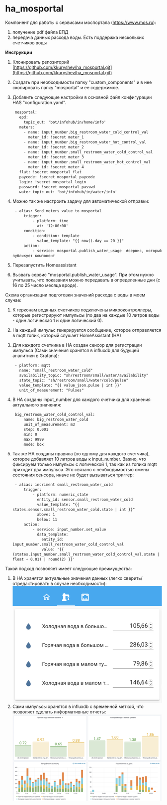 # ha_mosportal
Компонент для работы с сервисами моспортала (https://www.mos.ru):
1. получение pdf файла ЕПД
2. передача данных расхода воды. Есть поддержка нескольких счетчиков воды

**Инструкции**
1. Клонировать репозиторий [https://github.com/kkuryshev/ha_mosportal.git](https://github.com/kkuryshev/ha_mosportal.git)
2. Создать при необходимости папку "custom_components" и в нее скопировать папку "mosportal" и ее содержимое.
3. Добавить следующие настройки в основной файл конфигурации HAS "configuration.yaml". 

        mosportal:
          epd:
            topic_out: 'bot/infohub/in/home/info'
          meters:
            - name: input_number.big_restroom_water_cold_control_val
              meter_id: !secret meter_1
            - name: input_number.big_restroom_water_hot_control_val
              meter_id: !secret meter_2
            - name: input_number.small_restroom_water_cold_control_val
              meter_id: !secret meter_3
            - name: input_number.small_restroom_water_hot_control_val
              meter_id: !secret meter_4
          flat: !secret mosportal_flat
          paycode: !secret mosportal_paycode
          login: !secret mosportal_login
          password: !secret mosportal_passwd
          water_topic_out: 'bot/infohub/in/water/info'

4. Можно так же настроить задачу для автоматической отправки:

        - alias: Send meters value to mosportal
            trigger:
                - platform: time
                  at: '12:00:00'
            condition:
                - condition: template
                  value_template: "{{ now().day == 20 }}"
            action:
                - service: mosportal.publish_water_usage  #сервис, который публикует компонент 

4. Перезапустить Homeassistant
5. Вызвать сервис "mosportal.publish_water_usage". При этом нужно учитывать, что показания можно передавать в определенные дни (с 16 по 25 число месяца вроде).

Схема организации подготовки значений расхода с воды в моем случае:
1. К герконам водяных счетчиков подключены микроконтроллеры, которые регистрируют импульсы (по два на каждые 10 литров воды - один логическая 1 и один логический 0). 
2. На каждый импульс генерируется сообщение, которое отправляется в mqtt топик, который слушает HomeAssistant (HA)
3. Для каждого счеткика в HA создан сенсор для регистрации импульса (Сами значения хранятся в influxdb для будущей аналитики в Grafana):
  
        - platform: mqtt
          name: "small_restroom_water_cold"
          availability_topic: "sh/restroom/small/water/availability"
          state_topic: "sh/restroom/small/water/cold/pulse"
          value_template: "{{ value_json.pulse | int }}"
          unit_of_measurement: "Pulses"

4. В HA созданы input_number для каждого счетчика для хранения актуального значения:
  
        big_restroom_water_cold_control_val:
            name: big_restroom_water_cold
            unit_of_measurement: m3
            step: 0.001
            min: 0
            max: 9999
            mode: box

5. Так же HA созданы правила (по одному для каждого счетчика), которое добавляет 10 литров воды к input_number. Важно, что фиксируем только импульсы с логической 1, так как из топика mqtt приходит два импульса. Это связано с необходимостью смены состояния сенсора, иначе не будет вызываться триггер:
  
        - alias: incriment small_restroom_water_cold
            trigger:
                - platform: numeric_state
                  entity_id: sensor.small_restroom_water_cold
                  value_template: "{{ states.sensor.small_restroom_water_cold.state | int }}"
                  above: 1
                  below: 11
            action:
                - service: input_number.set_value
                  data_template:
                    entity_id: input_number.small_restroom_water_cold_control_val
                    value: '{{ (states.input_number.small_restroom_water_cold_control_val.state | float + 0.01) | round(2) }}'

Такой подход позволяет имеет следующие преимущества:
1. В HA хранятся актуальные значения данных (легко сверить/отредактировать в случае необходимости):
![map|658x499](img/1.png)
2. Сами импульсы хранятся в influxdb с временной меткой, что позволяет сделать информативные отчеты:
![map|658x499](img/2.png)
